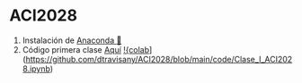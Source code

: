 # ACI2028
1. Instalación de [Anaconda :snake:](00_Anaconda/README.MD)
2. Código primera clase [Aquí](code/Clase_I_ACI2028.ipynb) [!{colab](https://colab.research.google.com/assets/colab-badge.svg)](https://github.com/dtravisany/ACI2028/blob/main/code/Clase_I_ACI2028.ipynb)
